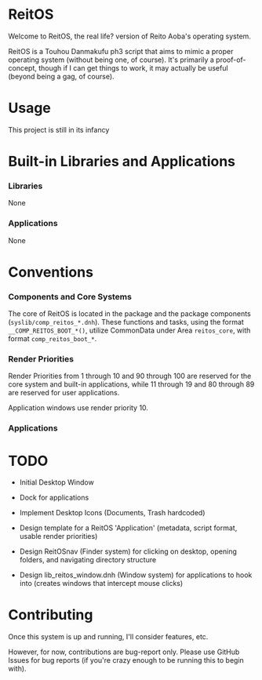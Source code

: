 # ReitOS

Welcome to ReitOS, the real life? version of Reito Aoba's operating system. 

ReitOS is a Touhou Danmakufu ph3 script that aims to mimic a proper operating system (without being one, of course). It's primarily a proof-of-concept, though if I can get things to work, it may actually be useful (beyond being a gag, of course).

# Usage

This project is still in its infancy

# Built-in Libraries and Applications

### Libraries
None

### Applications
None

# Conventions

### Components and Core Systems

The core of ReitOS is located in the package and the package components (`syslib/comp_reitos_*.dnh`). These functions and tasks, using the format `__COMP_REITOS_BOOT_*()`, utilize CommonData under Area `reitos_core`, with format `comp_reitos_boot_*`. 

### Render Priorities

Render Priorities from 1 through 10 and 90 through 100 are reserved for the core system and built-in applications, while 11 through 19 and 80 through 89 are reserved for user applications.

Application windows use render priority 10.

### Applications

# TODO

* Initial Desktop Window
* Dock for applications
* Implement Desktop Icons (Documents, Trash hardcoded)
* Design template for a ReitOS 'Application' (metadata, script format, usable render priorities)

* Design ReitOSnav (Finder system) for clicking on desktop, opening folders, and navigating directory structure
* Design lib_reitos_window.dnh (Window system) for applications to hook into (creates windows that intercept mouse clicks)

# Contributing

Once this system is up and running, I'll consider features, etc.

However, for now, contributions are bug-report only. Please use GitHub Issues for bug reports (if you're crazy enough to be running this to begin with).